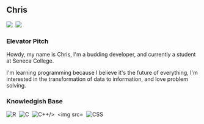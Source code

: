 <h2> Chris </h3>
<a href="https://linkedin.com/in/chriswildman"><img src="https://img.shields.io/badge/-Chris%20Wildman-black?logo=linkedin&logoColor=0A66C2"/></a>&nbsp;
<a hred="mailto:seewilds@protonmail.com"><img src="https://img.shields.io/badge/-seewilds@protonmail.com-black?logo=ProtonMail&logoColor=8B89CC"></a>
<h3> Elevator Pitch </h4>
Howdy, my name is Chris, I'm a budding developer, and currently a student at 
Seneca College.

I'm learning programming because I believe it's the future of everything, I'm 
interested in the transformation of data to information, and love problem 
solving.


<h3> Knowledgish Base </h4>
<img src="https://img.shields.io/badge/-R-black?logo=R&logoColor=276DC3" alt="R"/>&nbsp; 
<img src="https://img.shields.io/badge/-C-black?logo=C&logoColor=A8B9CC" alt="C"/>&nbsp; 
<img src="https://img.shields.io/badge/-C++-black?logo=C%2B%2B&logoColor=00599C" alt="C++/>&nbsp; 
<img src="https://img.shields.io/badge/-JS-black?logo=JavaScript&logoColor=F7DF1E" alt="JS/>&nbsp; 
<img src="https://img.shields.io/badge/-HTML-black?logo=HTML5&logoColor=E34F26" alt="HTML"/>&nbsp; 
<img src="https://img.shields.io/badge/-CSS-black?logo=CSS3&logoColor=1572B6" alt="CSS"/>&nbsp; 


